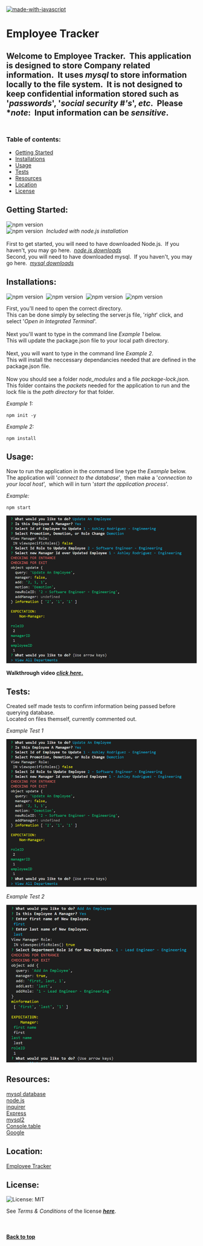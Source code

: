 [![made-with-javascript](https://img.shields.io/badge/Made%20with-JavaScript-1f425f.svg)](https://www.javascript.com)<br>
# **Employee Tracker**

## Welcome to Employee Tracker.&nbsp;&nbsp;This application is designed to store Company related information.&nbsp;&nbsp;It uses *mysql* to store information locally to the file system.&nbsp;&nbsp;It is **not** designed to keep confidential information stored such as '*passwords*', '*social security #'s*', *etc*.&nbsp;&nbsp;Please **note*:&nbsp;&nbsp;Input information can be *sensitive*.<br><br>

### **Table of contents:**

- [Getting Started](#getting)
- [Installations](#installations)
- [Usage](#usage)
- [Tests](#tests)
- [Resources](#resources)
- [Location](#location)
- [License](#license)

## Getting Started:

![npm version](https://img.shields.io/badge/node-v18.12.1-9cf)<br>![npm version](https://img.shields.io/badge/npm-v8.19.2-9cf)&nbsp;&nbsp;*Included with node.js installation*<br><br>First to get started, you will need to have downloaded Node.js.&nbsp;&nbsp;If you haven't, you may go here.&nbsp;&nbsp;[*node.js downloads*](https://nodejs.org/en/download/)<br>Second, you will need to have downloaded mysql.&nbsp;&nbsp;If you haven't, you may go here.&nbsp;&nbsp;[*mysql downloads*](https://www.mysql.com/downloads/)<br>

## Installations:

![npm version](https://img.shields.io/badge/express-v4.17.1-9cf)&nbsp;&nbsp;![npm version](https://img.shields.io/badge/inquirer-v8.2.4-9cf)&nbsp;&nbsp;![npm version](https://img.shields.io/badge/console.table-v0.10.0-9cf)&nbsp;&nbsp;![npm version](https://img.shields.io/badge/mysql2-v2.2.5-9cf)
  
First, you'll need to open the correct directory.<br>This can be done simply by selecting the server.js file, '*right*' click, and select '*Open in Integrated Terminal*'.<br><br>Next you'll want to type in the command line *Example 1* below.<br>This will update the package.json file to your local path directory.<br><br>Next, you will want to type in the command line *Example 2*.<br>This will install the neccessary dependancies needed that are defined in the package.json file.<br><br>Now you should see a folder *node_modules* and a file *package-lock.json*.<br>This folder contains the *packets* needed for the application to run and the lock file is the *path directory* for that folder.<br>

*Example 1:*
```shell
npm init -y
```

*Example 2:*
```shell
npm install
```

## Usage:
  
Now to run the application in the command line type the *Example* below.<br>The application will '*connect to the database*',&nbsp;&nbsp;then make a '*connection to your local host*',&nbsp;&nbsp;which will in turn '*start the application process*'.

*Example:*
```shell
npm start
```

![selftest1](./assets/selfmadetest.png)

**Walkthrough video [*click here*.](https://www.google.com)**

## Tests:

Created self made tests to confirm information being passed before querying database.<br>Located on files themself, currently commented out.

*Example Test 1*

![selftest1](./assets/selfmadetest.png)

*Example Test 2*

![selftest2](./assets/selfmadetest2.png)

## Resources:

[mysql database](https://www.mysql.com/)<br>[node.js](https://nodejs.org/en/docs/)<br>[inquirer](https://www.npmjs.com/package/inquirer?activeTab=readme)<br>[Express](https://expressjs.com/)<br>[mysql2](https://www.npmjs.com/package/mysql2)<br>[Console.table](https://nodejs.org/api/console.html#consoletabletabulardata-properties)<br>[Google](https://www.google.com)

## Location:

[Employee Tracker](https://github.com/zMag33z/week-12-Employee_Tracker)

## License:
  
![License: MIT](https://img.shields.io/badge/license-MIT-brightgreen)
  
See *Terms & Conditions* of the license [***here***](https://opensource.org/licenses/MIT).

<br>


#### [**Back to top**](#)
